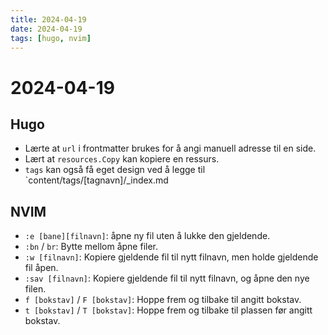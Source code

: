 ```yaml
---
title: 2024-04-19
date: 2024-04-19
tags: [hugo, nvim]
---
```

# 2024-04-19

## Hugo

* Lærte at `url` i frontmatter brukes for å angi manuell adresse til en side.
* Lært at `resources.Copy` kan kopiere en ressurs.
* `tags` kan også få eget design ved å legge til `content/tags/[tagnavn]/_index.md 

## NVIM

* `:e [bane][filnavn]`: åpne ny fil uten å lukke den gjeldende.
* `:bn` / `br`: Bytte mellom åpne filer.
* `:w [filnavn]`: Kopiere gjeldende fil til nytt filnavn, men holde gjeldende fil åpen.
* `:sav [filnavn]`: Kopiere gjeldende fil til nytt filnavn, og åpne den nye filen.
* `f [bokstav]` / `F [bokstav]`: Hoppe frem og tilbake til angitt bokstav.
* `t [bokstav]` / `T [bokstav]`: Hoppe frem og tilbake til plassen før angitt bokstav.
